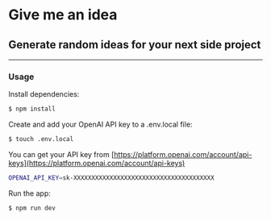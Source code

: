 # Give me an idea
## Generate random ideas for your next side project

---


### Usage

Install dependencies:

```bash
$ npm install
```

Create and add your OpenAI API key to a .env.local file:


```bash
$ touch .env.local
```

You can get your API key from [https://platform.openai.com/account/api-keys](https://platform.openai.com/account/api-keys)

```bash 
OPENAI_API_KEY=sk-XXXXXXXXXXXXXXXXXXXXXXXXXXXXXXXXXXXXXXX
```

Run the app:

```bash
$ npm run dev
```

